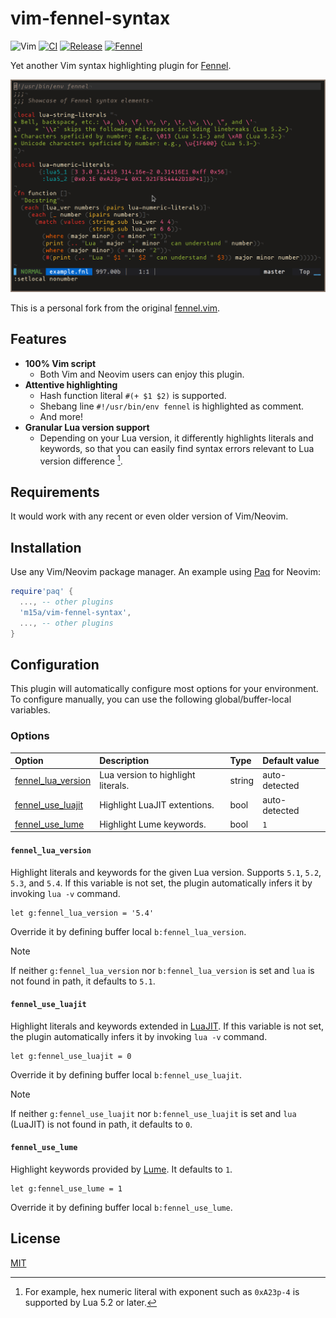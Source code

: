 <!-- panvimdoc-ignore-start -->

# vim-fennel-syntax

![Vim][script-badge]
[![CI][ci-badge]][ci-jobs]
[![Release][release-badge]][release-list]
[![Fennel][fennel-badge]][fennel-homepage]

Yet another Vim syntax highlighting plugin for [Fennel][1].

![screenshot](_assets/example.png)

This is a personal fork from the original [fennel.vim][2].

## Features

- **100% Vim script**
  - Both Vim and Neovim users can enjoy this plugin.
- **Attentive highlighting**
  - Hash function literal `#(+ $1 $2)` is supported.
  - Shebang line `#!/usr/bin/env fennel` is highlighted as comment.
  - And more!
- **Granular Lua version support**
  - Depending on your Lua version, it differently highlights literals
    and keywords, so that you can easily find syntax errors relevant to
    Lua version difference [^1].

[^1]: For example, hex numeric literal with exponent such as `0xA23p-4`
is supported by Lua 5.2 or later.

## Requirements

It would work with any recent or even older version of Vim/Neovim.

## Installation

Use any Vim/Neovim package manager. An example using [Paq][3] for
Neovim:

```lua
require'paq' {
  ..., -- other plugins
  'm15a/vim-fennel-syntax',
  ..., -- other plugins
}
```

<!-- panvimdoc-ignore-end -->

<!-- panvimdoc-include-comment

```vimdoc
Maintainer: NACAMURA Mitsuhiro <m15@m15a.dev>
URL: https://github.com/m15a/vim-fennel-syntax
License: MIT
```

-->

## Configuration

This plugin will automatically configure most options for your
environment. To configure manually, you can use the following
global/buffer-local variables.

### Options

| Option                                    | Description                        | Type   | Default value |
| :-                                        | :-                                 | :-     | :-            |
| [fennel_lua_version](#fennel_lua_version) | Lua version to highlight literals. | string | auto-detected |
| [fennel_use_luajit](#fennel_use_luajit)   | Highlight LuaJIT extentions.       | bool   | auto-detected |
| [fennel_use_lume](#fennel_use_lume)       | Highlight Lume keywords.           | bool   | `1`           |

#### `fennel_lua_version`

Highlight literals and keywords for the given Lua version.
Supports `5.1`, `5.2`, `5.3`, and `5.4`.
If this variable is not set, the plugin automatically infers it
by invoking `lua -v` command.

```vim
let g:fennel_lua_version = '5.4'
```

Override it by defining buffer local `b:fennel_lua_version`.

> [!NOTE]
> If neither `g:fennel_lua_version` nor `b:fennel_lua_version` is set
> and `lua` is not found in path, it defaults to `5.1`.

#### `fennel_use_luajit`

Highlight literals and keywords extended in [LuaJIT][5].
If this variable is not set, the plugin automatically infers it
by invoking `lua -v` command.

```vim
let g:fennel_use_luajit = 0
```

Override it by defining buffer local `b:fennel_use_luajit`.

> [!NOTE]
> If neither `g:fennel_use_luajit` nor `b:fennel_use_luajit` is set
> and `lua` (LuaJIT) is not found in path, it defaults to `0`.

#### `fennel_use_lume`

Highlight keywords provided by [Lume][4].
It defaults to `1`.

```vim
let g:fennel_use_lume = 1
```

Override it by defining buffer local `b:fennel_use_lume`.

<!-- panvimdoc-ignore-start -->

## License

[MIT](LICENSE)

<!-- panvimdoc-ignore-end -->

[script-badge]: https://img.shields.io/badge/Made%20with%20Vim%20script-019733.svg?logo=vim&style=flat-square
[ci-badge]: https://img.shields.io/github/actions/workflow/status/m15a/vim-fennel-syntax/ci.yml?logo=github&label=CI&style=flat-square
[ci-jobs]: https://github.com/m15a/vim-fennel-syntax/actions/workflows/ci.yml
[release-badge]: https://img.shields.io/github/release/m15a/vim-fennel-syntax.svg?style=flat-square
[release-list]: https://github.com/m15a/vim-fennel-syntax/releases
[fennel-badge]: https://img.shields.io/badge/Fennel-v1.4.0-fff3d7.svg?style=flat-square
[fennel-homepage]: https://fennel-lang.org/
[1]: https://fennel-lang.org/
[2]: https://github.com/bakpakin/fennel.vim/
[3]: https://github.com/savq/paq-nvim/
[4]: https://github.com/rxi/lume/
[5]: https://luajit.org/extensions.html

<!-- vim: set tw=72 spell: -->
